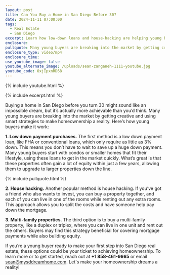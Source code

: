 ```yaml
---
layout: post
title: Can You Buy a Home in San Diego Before 30?
date: 2024-11-11 07:00:00
tags:
  - Real Estate
  - San Diego
excerpt: Learn how low-down loans and house-hacking are helping young buyers today.
enclosure:
pullquote: Many young buyers are breaking into the market by getting creative.
enclosure_type: video/mp4
enclosure_time:
use_youtube_image: false
youtube_alternate_image: /uploads/sean-zanganeh-1111-youtube.jpg
youtube_code: OxjIpxnRD68
---
```

{% include youtube.html %}

{% include excerpt.html %}

Buying a home in San Diego before you turn 30 might sound like an impossible dream, but it’s actually more achievable than you’d think. Many young buyers are breaking into the market by getting creative and using smart strategies to make homeownership a reality. Here’s how young buyers make it work:

**1\. Low down payment purchases.** The first method is a low down payment loan, like FHA or conventional loans, which only require as little as 3% down. This means you don’t have to wait to save up a huge down payment. Many young buyers start with condos or smaller homes that fit their lifestyle, using these loans to get in the market quickly. What’s great is that these properties often gain a lot of equity within just a few years, allowing them to upgrade to larger properties down the line.

{% include pullquote.html %}

**2\. House hacking.** Another popular method is house hacking. If you’ve got a friend who also wants to invest, you can buy a property together, and each of you can live in one of the rooms while renting out any extra rooms. This approach allows you to split the costs and have someone help pay down the mortgage.

**3\. Multi-family properties.** The third option is to buy a multi-family property, like a duplex or triplex, where you can live in one unit and rent out the others. Buyers may find this strategy beneficial for covering mortgage payments while also building equity.

If you’re a young buyer ready to make your first step into San Diego real estate, these options could be your ticket to achieving homeownership. To learn more or to get started, reach out at **\+1 858-461-9665** or email [sean@mysddreamhome.com](mailto:sean@mysddreamhome.com). Let's make your homeownership dreams a reality!